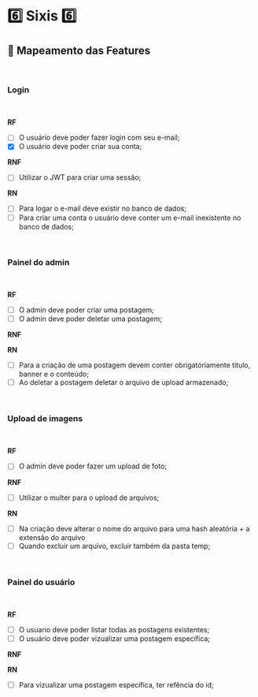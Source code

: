# :six: Sixis :six:

## :memo: Mapeamento das Features

<br>

### Login

<br>

**RF**

-   [ ] O usuário deve poder fazer login com seu e-mail;
-   [x] O usuário deve poder criar sua conta;

**RNF**

-   [ ] Utilizar o JWT para criar uma sessão;

**RN**

-   [ ] Para logar o e-mail deve existir no banco de dados;
-   [ ] Para criar uma conta o usuário deve conter um e-mail inexistente no banco de dados;

<br>

### Painel do admin

<br>

**RF**

-   [ ] O admin deve poder criar uma postagem;
-   [ ] O admin deve poder deletar uma postagem;

**RNF**

**RN**

-   [ ] Para a criação de uma postagem devem conter obrigatóriamente titulo, banner e o conteúdo;
-   [ ] Ao deletar a postagem deletar o arquivo de upload armazenado;

<br>

### Upload de imagens

<br>

**RF**

-   [ ] O admin deve poder fazer um upload de foto;

**RNF**

-   [ ] Utilizar o multer para o upload de arquivos;

**RN**

-   [ ] Na criação deve alterar o nome do arquivo para uma hash aleatória + a extensão do arquivo
-   [ ] Quando excluir um arquivo, excluir também da pasta temp;

<br>

### Painel do usuário

<br>

**RF**

-   [ ] O usuario deve poder listar todas as postagens existentes;
-   [ ] O usuário deve poder vizualizar uma postagem específica;

**RNF**

**RN**

-   [ ] Para vizualizar uma postagem especifica, ter refência do id;
